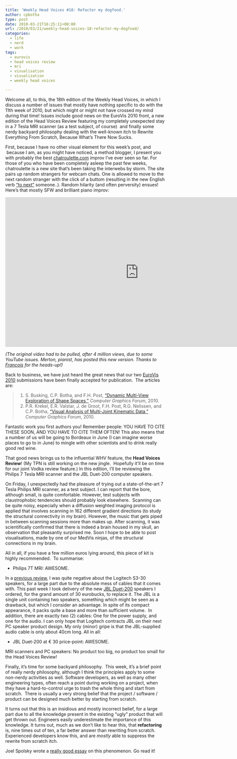 ```yaml
---
title: 'Weekly Head Voices #18: Refactor my dogfood.'
author: cpbotha
type: post
date: 2010-03-21T16:25:11+00:00
url: /2010/03/21/weekly-head-voices-18-refactor-my-dogfood/
categories:
  - life
  - nerd
  - work
tags:
  - eurovis
  - head voices review
  - mri
  - visualisation
  - visualization
  - weekly head voices

---
```

Welcome all, to this, the 18th edition of the Weekly Head Voices, in which I discuss a number of issues that mostly have nothing specific to do with the 11th week of 2010, but which might or might not have crossed my mind during that time! Issues include good news on the EuroVis 2010 front, a new edition of the Head Voices Review featuring my completely unexpected stay in a 7 Tesla MRI scanner (as a test subject, of course)  and finally some nerdy backyard philosophy dealing with the well-known itch to Rewrite Everything From Scratch, Because What&#8217;s There Now Sucks.

First, because I have no other visual element for this week&#8217;s post, and  because I am, as you might have noticed, a method blogger, I present you with probably the best [chatroulette.com][1] improv I&#8217;ve ever seen so far. For those of you who have been completely asleep the past few weeks, chatroulette is a new site that&#8217;s been taking the interwebs by storm. The site pairs up random strangers for webcam chats. One is allowed to move to the next random stranger with the click of a buttom (resulting in the new English verb [&#8220;to next&#8221;][2] someone..). Random hilarity (and often perversity) ensues! Here&#8217;s that mostly SFW and brilliant piano improv:

<div class="jetpack-video-wrapper">
  <span class="embed-youtube" style="text-align:center; display: block;"><iframe class='youtube-player' type='text/html' width='840' height='473' src='https://www.youtube.com/embed/JTwJetox_tU?version=3&#038;rel=1&#038;fs=1&#038;autohide=2&#038;showsearch=0&#038;showinfo=1&#038;iv_load_policy=1&#038;wmode=transparent' allowfullscreen='true' style='border:0;'></iframe></span>
</div>

 _(The original video had to be pulled, after 4 million views, due to some YouTube issues. Merton, pianist, has posted this new version. Thanks to_ [_Francois_][3] _for the heads-up!)_

Back to business, we have just heard the great news that our two [EuroVis 2010][4] submissions have been finally accepted for publication.  The articles are:

>   1. S. Busking, C.P. Botha, and F.H. Post, [&#8220;Dynamic Multi-View Exploration of Shape Spaces,&#8221;][5] _Computer Graphics Forum_, 2010.
>   2. P.R. Krekel, E.R. Valstar, J. de Groot, F.H. Post, R.G. Nelissen, and C.P. Botha, [&#8220;Visual Analysis of Multi-Joint Kinematic Data,&#8221;][6] _Computer Graphics Forum_, 2010.

Fantastic work you first authors you! Remember people: YOU HAVE TO CITE THESE SOON, AND YOU HAVE TO CITE THEM OFTEN! This also means that a number of us will be going to Bordeaux in June (I can imagine worse places to go to in June) to mingle with other scientists and to drink really good red wine.

That good news brings us to the influential WHV feature, the **Head Voices Review**! (My TPN is still working on the new jingle.  Hopefully it&#8217;ll be on time for our joint Vodka review feature.) In this edition, I&#8217;ll be reviewing the Philips 7 Tesla MRI scanner and the JBL Duet-200 computer speakers.

On Friday, I unexpectedly had the pleasure of trying out a state-of-the-art 7 Tesla Philips MRI scanner, as a test subject. I can report that the bore, although small, is quite comfortable. However, test subjects with claustrophobic tendencies should probably look elsewhere.  Scanning can be quite noisy, especially when a diffusion weighted imaging protocol is applied that involves scanning in 162 different gradient directions (to study the structural connectivity in my brain). However, the music that gets piped in between scanning sessions more than makes up. After scanning, it was scientifically confirmed that there is indeed a brain housed in my skull, an observation that pleasantly surprised me. Soon I hope to be able to post visualisations, made by one of our MedVis ninjas, of the structural connections in my brain.

All in all, if you have a few million euros lying around, this piece of kit is highly recommended.  To summarise:

  * Philips 7T MRI: AWESOME.

In a [previous review][7], I was quite negative about the Logitech S3-30 speakers, for a large part due to the absolute mess of cables that it comes with. This past week I took delivery of the new [JBL Duet-200][8] speakers I ordered, for the grand amount of 30 eurobucks, to replace it. The JBL is a single unit containing two speakers, something which might be seen as a drawback, but which I consider an advantage. In spite of its compact appearance, it packs quite a base and more than sufficient volume.  In addition, there are exactly two (2) cables: One for the power supply, and one for the audio. I can only hope that Logitech contracts JBL on their next PC speaker product design. My only (minor) gripe is that the JBL-supplied audio cable is only about 40cm long. All in all:

  * JBL Duet-200 at € 30 price-point: AWESOME.

MRI scanners and PC speakers: No product too big, no product too small for the Head Voices Review!

Finally, it&#8217;s time for some backyard philosophy.  This week, it&#8217;s a brief point of really nerdy philosophy, although I think the principles apply to some non-nerdy activities as well. Software developers, as well as many other engineering types, often reach a point during working on a project, when they have a hard-to-control urge to trash the whole thing and start from scratch.  There is usually a very strong belief that the project / software / product can be designed much better by starting from scratch.

It turns out that this is an insidious and mostly incorrect belief, for a large part due to all the knowledge present in the existing &#8220;ugly&#8221; product that will get thrown out. Engineers easily underestimate the importance of this knowledge. It turns out, much as we don&#8217;t like to hear this, that **refactoring** is, nine times out of ten, a far better answer than rewriting from scratch. Experienced developers know this, and are _mostly_ able to suppress the rewrite from scratch itch.

Joel Spolsky wrote a [really good essay][9] on this phenomenon. Go read it!

 [1]: http://chatroulette.com/ "chatroulette website"
 [2]: http://www.kk.org/thetechnium/archives/2010/02/nexted.php "Kevin Kelly's blog post on nexting"
 [3]: http://fpixel.wordpress.com/ "Link to Francois' photography site"
 [4]: http://eurovis2010.labri.fr/ "eurovis 2010 website"
 [5]: http://graphics.tudelft.nl/Publications/Busking2010 "Link to Stef's EuroVis 2010 paper page (fulltext available)"
 [6]: http://graphics.tudelft.nl/Publications/Krekel2010a "Link to Krekel EuroVis 2010 Visual Analysis of Human Motion paper"
 [7]: http://cpbotha.net/2010/03/09/weekly-head-voices-16-go-go-gadget/ "previous review of the Logitechh S3-30 speakes"
 [8]: http://www.amazon.com/JBL-DUET-200BLKV-Performance-Loudspeaker-Multimedia/dp/B0017XO2R6 "JBL DUET-200 on amazon"
 [9]: http://www.joelonsoftware.com/articles/fog0000000069.html "Joel Spolsky on why you shouldn't rewrite software"
